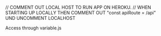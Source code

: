 // COMMENT OUT LOCAL HOST TO RUN APP ON HEROKU. 
// WHEN STARTING UP LOCALLY THEN COMMENT OUT "const apiRoute = /api" UND UNCOMMENT LOCALHOST


Access through variable.js